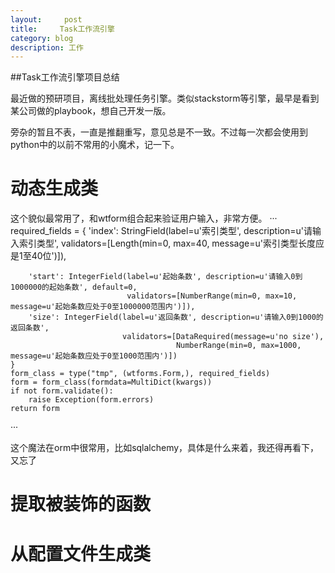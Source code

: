 ```yaml
---
layout:     post
title:     Task工作流引擎
category: blog
description: 工作
---
```


##Task工作流引擎项目总结

最近做的预研项目，离线批处理任务引擎。类似stackstorm等引擎，最早是看到某公司做的playbook，想自己开发一版。

旁杂的暂且不表，一直是推翻重写，意见总是不一致。不过每一次都会使用到python中的以前不常用的小魔术，记一下。

# 动态生成类

这个貌似最常用了，和wtform组合起来验证用户输入，非常方便。
···
	required_fields = {
        'index': StringField(label=u'索引类型', description=u'请输入索引类型',
                             validators=[Length(min=0, max=40, message=u'索引类型长度应是1至40位')]),

        'start': IntegerField(label=u'起始条数', description=u'请输入0到1000000的起始条数', default=0,
                              validators=[NumberRange(min=0, max=10, message=u'起始条数应处于0至1000000范围内')]),
        'size': IntegerField(label=u'返回条数', description=u'请输入0到1000的返回条数',
                             validators=[DataRequired(message=u'no size'),
                                         NumberRange(min=0, max=1000, message=u'起始条数应处于0至1000范围内')])
    }
	form_class = type("tmp", (wtforms.Form,), required_fields)
	form = form_class(formdata=MultiDict(kwargs))
	if not form.validate():
		raise Exception(form.errors)
	return form
···

这个魔法在orm中很常用，比如sqlalchemy，具体是什么来着，我还得再看下，又忘了

# 提取被装饰的函数

# 从配置文件生成类

# 
